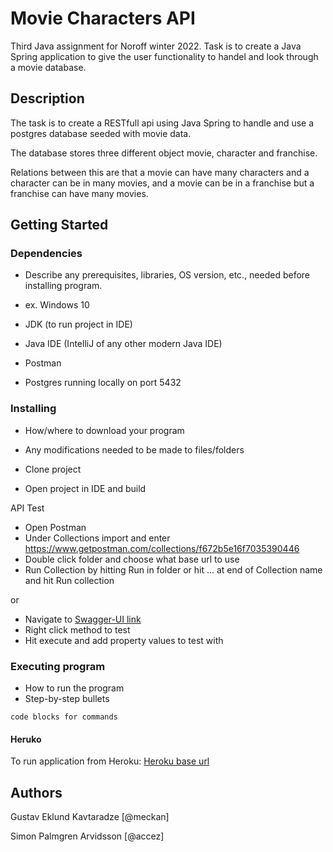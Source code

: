 # Movie Characters API

Third Java assignment for Noroff winter 2022. Task is to create a Java Spring application to give the user functionality
to handel and look through a movie database.

## Description
The task is to create a RESTfull api using Java Spring to handle and use a postgres database seeded with movie data.

The database stores three different object movie, character and franchise.

Relations between this are that a movie can have many characters and a character can be in many movies, and a movie can
be in a franchise but a franchise can have many movies.

## Getting Started

### Dependencies

* Describe any prerequisites, libraries, OS version, etc., needed before installing program.
* ex. Windows 10

* JDK (to run project in IDE)
* Java IDE (IntelliJ of any other modern Java IDE)
* Postman
* Postgres running locally on port 5432

### Installing

* How/where to download your program
* Any modifications needed to be made to files/folders

* Clone project
* Open project in IDE and build

API Test

* Open Postman
* Under Collections import and enter https://www.getpostman.com/collections/f672b5e16f7035390446
* Double click folder and choose what base url to use
* Run Collection by hitting Run in folder or hit ... at end of Collection name and hit Run collection

or
* Navigate to [Swagger-UI link](https://movie-characters-java-noroff.herokuapp.com/swagger-ui/index.html)
* Right click method to test
* Hit execute and add property values to test with

### Executing program

* How to run the program
* Step-by-step bullets

```
code blocks for commands
```

#### Heruko

To run application from Heroku:
[Heroku base url](https://movie-characters-java-noroff.herokuapp.com)

## Authors

Gustav Eklund Kavtaradze [@meckan]

Simon Palmgren Arvidsson [@accez]
